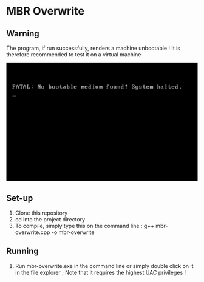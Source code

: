 # MBR Overwrite

## Warning 
The program, if run successfully, renders a machine unbootable !
It is therefore recommended to test it on a virtual machine 

![img](https://github.com/nemzyxt/mbr-overwrite/blob/main/screenshots/pic1.png?raw=true)

## Set-up
1. Clone this repository
2. cd into the project directory
3. To compile, simply type this on the command line :
    g++ mbr-overwrite.cpp -o mbr-overwrite

## Running
1. Run mbr-overwrite.exe in the command line or simply double click on it in the file explorer ; Note that it requires the highest UAC privileges !